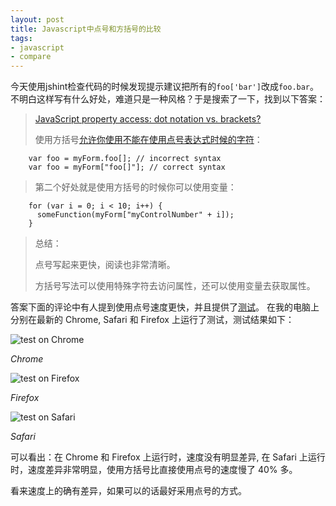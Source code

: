 ```yaml
---
layout: post
title: Javascript中点号和方括号的比较
tags:
- javascript
- compare
---
```


今天使用jshint检查代码的时候发现提示建议把所有的`foo['bar']`改成`foo.bar`。不明白这样写有什么好处，难道只是一种风格？于是搜索了一下，找到以下答案：

>[JavaScript property access: dot notation vs. brackets?](http://stackoverflow.com/questions/4968406/javascript-property-access-dot-notation-vs-brackets)
>
>使用方括号[允许你使用不能在使用点号表达式时候的字符](http://www.dev-archive.net/articles/js-dot-notation/)：
>
        var foo = myForm.foo[]; // incorrect syntax
        var foo = myForm["foo[]"]; // correct syntax

>第二个好处就是使用方括号的时候你可以使用变量：
>        
        for (var i = 0; i < 10; i++) {
          someFunction(myForm["myControlNumber" + i]);
        }
>       
>总结：
>        
>点号写起来更快，阅读也非常清晰。
>
>方括号写法可以使用特殊字符去访问属性，还可以使用变量去获取属性。

答案下面的评论中有人提到使用点号速度更快，并且提供了[测试](http://jsperf.com/dot-notation-vs-bracket-notation/2)。
在我的电脑上分别在最新的 Chrome, Safari 和 Firefox 上运行了测试，测试结果如下：

![test on Chrome](/images/jsDotVsBracket/chrome.png)

*Chrome*

![test on Firefox](/images/jsDotVsBracket/firefox.png)

*Firefox*

![test on Safari](/images/jsDotVsBracket/safari.png)

*Safari*


可以看出：在 Chrome 和 Firefox 上运行时，速度没有明显差异, 在 Safari 上运行时，速度差异非常明显，使用方括号比直接使用点号的速度慢了 40% 多。

看来速度上的确有差异，如果可以的话最好采用点号的方式。
